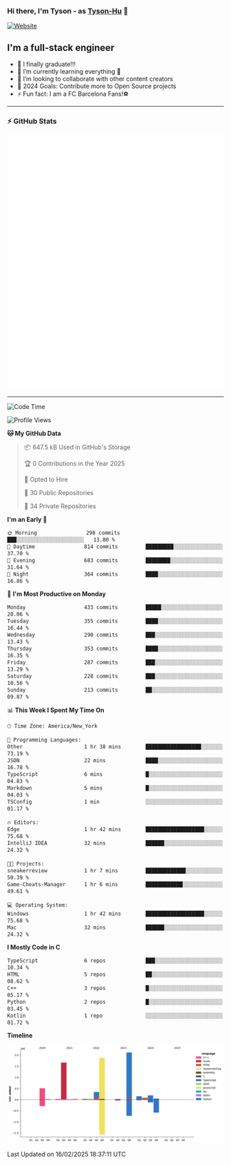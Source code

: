 ### Hi there, I'm Tyson - as [Tyson-Hu][website] 👋

[![Website](https://img.shields.io/website?label=Tianzhe.me&style=for-the-badge&url=https%3A%2F%2Ftianzhe.me)](https://tianzhe.me)


## I'm a full-stack engineer

- 🔭 I finally graduate!!!
- 🌱 I’m currently learning everything 🤣
- 👯 I’m looking to collaborate with other content creators
- 🥅 2024 Goals: Contribute more to Open Source projects
- ⚡ Fun fact: I am a FC Barcelona Fans!⚽️

---

### ⚡️ GitHub Stats
![](https://raw.githubusercontent.com/Tyson-Hu/github-stats-card/master/generated/overview.svg)
![](https://raw.githubusercontent.com/Tyson-Hu/github-stats-card/master/generated/languages.svg)

---

<!--START_SECTION:waka-->
![Code Time](http://img.shields.io/badge/Code%20Time-305%20hrs%2051%20mins-blue)

![Profile Views](http://img.shields.io/badge/Profile%20Views-0-blue)

**🐱 My GitHub Data** 

> 📦 647.5 kB Used in GitHub's Storage 
 > 
> 🏆 0 Contributions in the Year 2025
 > 
> 💼 Opted to Hire
 > 
> 📜 30 Public Repositories 
 > 
> 🔑 34 Private Repositories 
 > 
**I'm an Early 🐤** 

```text
🌞 Morning                298 commits         ███░░░░░░░░░░░░░░░░░░░░░░   13.80 % 
🌆 Daytime                814 commits         █████████░░░░░░░░░░░░░░░░   37.70 % 
🌃 Evening                683 commits         ████████░░░░░░░░░░░░░░░░░   31.64 % 
🌙 Night                  364 commits         ████░░░░░░░░░░░░░░░░░░░░░   16.86 % 
```
📅 **I'm Most Productive on Monday** 

```text
Monday                   433 commits         █████░░░░░░░░░░░░░░░░░░░░   20.06 % 
Tuesday                  355 commits         ████░░░░░░░░░░░░░░░░░░░░░   16.44 % 
Wednesday                290 commits         ███░░░░░░░░░░░░░░░░░░░░░░   13.43 % 
Thursday                 353 commits         ████░░░░░░░░░░░░░░░░░░░░░   16.35 % 
Friday                   287 commits         ███░░░░░░░░░░░░░░░░░░░░░░   13.29 % 
Saturday                 228 commits         ███░░░░░░░░░░░░░░░░░░░░░░   10.56 % 
Sunday                   213 commits         ██░░░░░░░░░░░░░░░░░░░░░░░   09.87 % 
```


📊 **This Week I Spent My Time On** 

```text
🕑︎ Time Zone: America/New_York

💬 Programming Languages: 
Other                    1 hr 38 mins        ██████████████████░░░░░░░   73.19 % 
JSON                     22 mins             ████░░░░░░░░░░░░░░░░░░░░░   16.78 % 
TypeScript               6 mins              █░░░░░░░░░░░░░░░░░░░░░░░░   04.83 % 
Markdown                 5 mins              █░░░░░░░░░░░░░░░░░░░░░░░░   04.03 % 
TSConfig                 1 min               ░░░░░░░░░░░░░░░░░░░░░░░░░   01.17 % 

🔥 Editors: 
Edge                     1 hr 42 mins        ███████████████████░░░░░░   75.68 % 
IntelliJ IDEA            32 mins             ██████░░░░░░░░░░░░░░░░░░░   24.32 % 

🐱‍💻 Projects: 
sneakerreview            1 hr 7 mins         █████████████░░░░░░░░░░░░   50.39 % 
Game-Cheats-Manager      1 hr 6 mins         ████████████░░░░░░░░░░░░░   49.61 % 

💻 Operating System: 
Windows                  1 hr 42 mins        ███████████████████░░░░░░   75.68 % 
Mac                      32 mins             ██████░░░░░░░░░░░░░░░░░░░   24.32 % 
```

**I Mostly Code in C** 

```text
TypeScript               6 repos             ███░░░░░░░░░░░░░░░░░░░░░░   10.34 % 
HTML                     5 repos             ██░░░░░░░░░░░░░░░░░░░░░░░   08.62 % 
C++                      3 repos             █░░░░░░░░░░░░░░░░░░░░░░░░   05.17 % 
Python                   2 repos             █░░░░░░░░░░░░░░░░░░░░░░░░   03.45 % 
Kotlin                   1 repo              ░░░░░░░░░░░░░░░░░░░░░░░░░   01.72 % 
```



**Timeline**

![Lines of Code chart](https://raw.githubusercontent.com/Tyson-Hu/Tyson-Hu/main/assets/bar_graph.png)


 Last Updated on 16/02/2025 18:37:11 UTC
<!--END_SECTION:waka-->


[website]: https://github.com/Tyson-Hu
